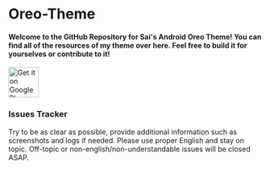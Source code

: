 # Oreo-Theme

#### Welcome to the GitHub Repository for Sai's Android Oreo Theme! You can find all of the resources of my theme over here. Feel free to build it for yourselves or contribute to it!

<a href="https://play.google.com/store/apps/details?id=baka.sai.pie" target="_blank">
  <img alt="Get it on Google Play"
       src="https://play.google.com/intl/en_us/badges/images/generic/en-play-badge.png" height="60"/>
</a>

### Issues Tracker

Try to be as clear as possible, provide additional information such as screenshots and logs if needed. Please use proper English and stay on topic. Off-topic or non-english/non-understandable issues will be closed ASAP.
